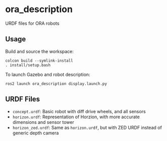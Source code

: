 # ora_description

URDF files for ORA robots

## Usage

Build and source the workspace:
```
colcon build --symlink-install
. install/setup.bash
```

To launch Gazebo and robot description:
```
ros2 launch ora_description display.launch.py
```

## URDF Files

- `concept.urdf`: Basic robot with diff drive wheels, and all sensors
- `horizon.urdf`: Representation of Horzion, with more accurate dimensions and sensor tower
- `horizon_zed.urdf`: Same as `horizon.urdf`, but with ZED URDF instead of generic depth camera